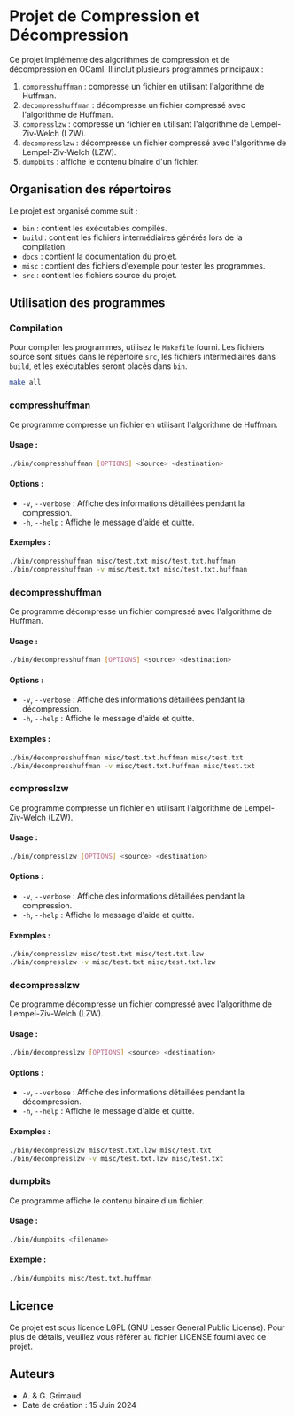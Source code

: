 # Projet de Compression et Décompression

Ce projet implémente des algorithmes de compression et de décompression en OCaml. Il inclut plusieurs programmes principaux :

1. `compresshuffman` : compresse un fichier en utilisant l'algorithme de Huffman.
2. `decompresshuffman` : décompresse un fichier compressé avec l'algorithme de Huffman.
3. `compresslzw` : compresse un fichier en utilisant l'algorithme de Lempel-Ziv-Welch (LZW).
4. `decompresslzw` : décompresse un fichier compressé avec l'algorithme de Lempel-Ziv-Welch (LZW).
5. `dumpbits` : affiche le contenu binaire d'un fichier.

## Organisation des répertoires

Le projet est organisé comme suit :

- `bin` : contient les exécutables compilés.
- `build` : contient les fichiers intermédiaires générés lors de la compilation.
- `docs` : contient la documentation du projet.
- `misc` : contient des fichiers d'exemple pour tester les programmes.
- `src` : contient les fichiers source du projet.

## Utilisation des programmes

### Compilation

Pour compiler les programmes, utilisez le `Makefile` fourni. Les fichiers source sont situés dans le répertoire `src`, les fichiers intermédiaires dans `build`, et les exécutables seront placés dans `bin`.

```sh
make all
```

### compresshuffman

Ce programme compresse un fichier en utilisant l'algorithme de Huffman.

#### Usage :

```sh
./bin/compresshuffman [OPTIONS] <source> <destination>
```
#### Options :

* `-v`, `--verbose` : Affiche des informations détaillées pendant la compression.
* `-h`, `--help` : Affiche le message d'aide et quitte.

#### Exemples :

```sh
./bin/compresshuffman misc/test.txt misc/test.txt.huffman
./bin/compresshuffman -v misc/test.txt misc/test.txt.huffman
```

### decompresshuffman

Ce programme décompresse un fichier compressé avec l'algorithme de Huffman.

#### Usage :

```sh
./bin/decompresshuffman [OPTIONS] <source> <destination>
```

#### Options :

* `-v`, `--verbose` : Affiche des informations détaillées pendant la décompression.
* `-h`, `--help` : Affiche le message d'aide et quitte.

#### Exemples :

```sh
./bin/decompresshuffman misc/test.txt.huffman misc/test.txt
./bin/decompresshuffman -v misc/test.txt.huffman misc/test.txt
```

### compresslzw

Ce programme compresse un fichier en utilisant l'algorithme de Lempel-Ziv-Welch (LZW).

#### Usage : 

```sh
./bin/compresslzw [OPTIONS] <source> <destination>
```

#### Options :

* `-v`, `--verbose` : Affiche des informations détaillées pendant la compression.
* `-h`, `--help` : Affiche le message d'aide et quitte.

#### Exemples :

```sh
./bin/compresslzw misc/test.txt misc/test.txt.lzw
./bin/compresslzw -v misc/test.txt misc/test.txt.lzw
```

### decompresslzw

Ce programme décompresse un fichier compressé avec l'algorithme de Lempel-Ziv-Welch (LZW).

#### Usage : 

```sh
./bin/decompresslzw [OPTIONS] <source> <destination>
```

#### Options :

* `-v`, `--verbose` : Affiche des informations détaillées pendant la décompression.
* `-h`, `--help` : Affiche le message d'aide et quitte.

#### Exemples :

```sh
./bin/decompresslzw misc/test.txt.lzw misc/test.txt
./bin/decompresslzw -v misc/test.txt.lzw misc/test.txt
```

### dumpbits

Ce programme affiche le contenu binaire d'un fichier.

#### Usage :

```sh
./bin/dumpbits <filename>
```

#### Exemple :

```sh
./bin/dumpbits misc/test.txt.huffman
```

## Licence

Ce projet est sous licence LGPL (GNU Lesser General Public License). Pour plus
de détails, veuillez vous référer au fichier LICENSE fourni avec ce projet.

## Auteurs

- A. & G. Grimaud
- Date de création : 15 Juin 2024

